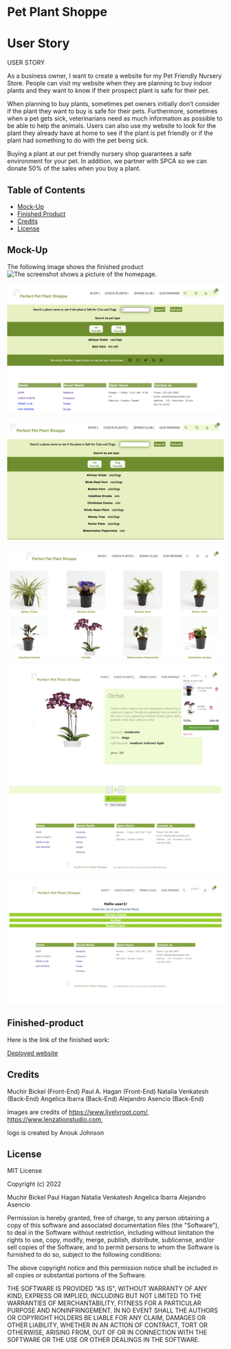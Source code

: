

# Pet Plant Shoppe

# User Story
USER STORY

As a business owner, I want to create a website for my Pet Friendly Nursery Store. People can visit my website when they are planning to buy indoor plants and they want to know if their prospect plant is safe for their pet.

When planning to buy plants, sometimes pet owners initially don’t consider if the plant they want to buy is safe for their pets. Furthermore, sometimes when a pet gets sick, veterinarians need as much information as possible to be able to help the animals. Users can also use my website to look for the plant they already have at home to see if the plant is pet friendly or if the plant had something to do with the pet being sick.

Buying a plant at our  pet friendly nursery shop guarantees a safe environment for your 
pet. In addition, we partner with SPCA so we can donate 50% of the sales when you buy a plant.

## Table of Contents 


- [Mock-Up](#mock-up)
- [Finished Product](#finished-product)
- [Credits](#credits)
- [License](#license)





## Mock-Up


The following image shows the finished product
![The screenshot shows a  picture of the homepage.](/client/public/img/homepage.jpg)

![The screenshot shows a  picture of the search by name plant function.](/client/public/img/seach_name.jpg)

![The screenshot shows a  picture of the search by animal function.](/client/public/img/search_type.jpg)

![The screenshot shows a  picture of the gallery page.](/client/public/img/gallery.jpg)

![The screenshot shows a  page of single plant with a shopping cart.](/client/public/img/plantCart.jpeg)

![The screenshot shows a  picture of list of favorite for the User.](/client/public/img/userfav.jpeg)

## Finished-product

Here is the link of the finished work: 

[Deployed website](https://afternoon-coast-06929.herokuapp.com/)


## Credits

Muchir Bickel (Front-End)
Paul A. Hagan (Front-End)
Natalia Venkatesh (Back-End)
Angelica Ibarra (Back-End)
Alejandro Asencio (Back-End)


Images are credits of https://www.livelyroot.com/, https://www.lenzationstudio.com, 

logo is created by Anouk Johnson
## License


MIT License

Copyright (c) 2022  

Muchir Bickel 
Paul Hagan 
Natalia Venkatesh 
Angelica Ibarra 
Alejandro Asencio


Permission is hereby granted, free of charge, to any person obtaining a copy
of this software and associated documentation files (the "Software"), to deal
in the Software without restriction, including without limitation the rights
to use, copy, modify, merge, publish, distribute, sublicense, and/or sell
copies of the Software, and to permit persons to whom the Software is
furnished to do so, subject to the following conditions:

The above copyright notice and this permission notice shall be included in all
copies or substantial portions of the Software.

THE SOFTWARE IS PROVIDED "AS IS", WITHOUT WARRANTY OF ANY KIND, EXPRESS OR
IMPLIED, INCLUDING BUT NOT LIMITED TO THE WARRANTIES OF MERCHANTABILITY,
FITNESS FOR A PARTICULAR PURPOSE AND NONINFRINGEMENT. IN NO EVENT SHALL THE
AUTHORS OR COPYRIGHT HOLDERS BE LIABLE FOR ANY CLAIM, DAMAGES OR OTHER
LIABILITY, WHETHER IN AN ACTION OF CONTRACT, TORT OR OTHERWISE, ARISING FROM,
OUT OF OR IN CONNECTION WITH THE SOFTWARE OR THE USE OR OTHER DEALINGS IN THE
SOFTWARE.






